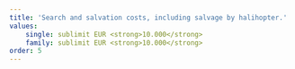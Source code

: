 ```yaml
---
title: 'Search and salvation costs, including salvage by halihopter.'
values: 
    single: sublimit EUR <strong>10.000</strong>
    family: sublimit EUR <strong>10.000</strong>
order: 5
---
```


